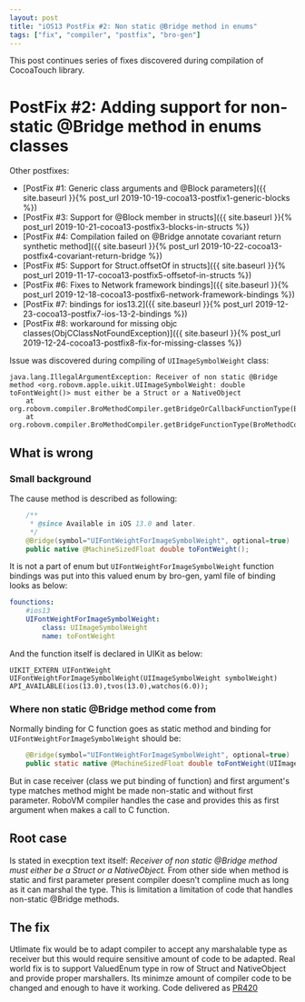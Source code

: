 ```yaml
---
layout: post
title: "iOS13 PostFix #2: Non static @Bridge method in enums"
tags: ["fix", "compiler", "postfix", "bro-gen"]
---
```

This post continues series of fixes discovered during compilation of CocoaTouch library.
# PostFix #2: Adding support for non-static @Bridge method in enums classes

Other postfixes:
* [PostFix #1: Generic class arguments and @Block parameters]({{ site.baseurl }}{% post_url 2019-10-19-cocoa13-postfix1-generic-blocks %})
* [PostFix #3: Support for @Block member in structs]({{ site.baseurl }}{% post_url 2019-10-21-cocoa13-postfix3-blocks-in-structs %})
* [PostFix #4: Compilation failed on @Bridge annotate covariant return synthetic method]({{ site.baseurl }}{% post_url 2019-10-22-cocoa13-postfix4-covariant-return-bridge %})
* [PostFix #5: Support for Struct.offsetOf in structs]({{ site.baseurl }}{% post_url 2019-11-17-cocoa13-postfix5-offsetof-in-structs %})
* [PostFix #6: Fixes to Network framework bindings]({{ site.baseurl }}{% post_url 2019-12-18-cocoa13-postfix6-network-framework-bindings %})
* [PostFix #7: bindings for ios13.2]({{ site.baseurl }}{% post_url 2019-12-23-cocoa13-postfix7-ios-13-2-bindings %})
* [PostFix #8: workaround for missing objc classes(ObjCClassNotFoundException)]({{ site.baseurl }}{% post_url 2019-12-24-cocoa13-postfix8-fix-for-missing-classes %})

Issue was discovered during compiling of `UIImageSymbolWeight` class:
```
java.lang.IllegalArgumentException: Receiver of non static @Bridge method <org.robovm.apple.uikit.UIImageSymbolWeight: double toFontWeight()> must either be a Struct or a NativeObject
	at org.robovm.compiler.BroMethodCompiler.getBridgeOrCallbackFunctionType(BroMethodCompiler.java:554)
	at org.robovm.compiler.BroMethodCompiler.getBridgeFunctionType(BroMethodCompiler.java:526)
```

##  What is wrong
<!-- more -->
### Small background
The cause method is described as following:
```java
    /**
     * @since Available in iOS 13.0 and later.
     */
    @Bridge(symbol="UIFontWeightForImageSymbolWeight", optional=true)
    public native @MachineSizedFloat double toFontWeight();
```

It is not a part of enum but `UIFontWeightForImageSymbolWeight` function bindings was put into this valued enum by bro-gen, yaml file of binding looks as below:
```yaml
founctions:
    #ios13
    UIFontWeightForImageSymbolWeight:
        class: UIImageSymbolWeight
        name: toFontWeight
```

And the function itself is declared in UIKit as below:
```objc
UIKIT_EXTERN UIFontWeight UIFontWeightForImageSymbolWeight(UIImageSymbolWeight symbolWeight) API_AVAILABLE(ios(13.0),tvos(13.0),watchos(6.0));
```

### Where non static @Bridge method come from
Normally binding for C function goes as static method and binding for `UIFontWeightForImageSymbolWeight` should be:
```java
    @Bridge(symbol="UIFontWeightForImageSymbolWeight", optional=true)
    public static native @MachineSizedFloat double toFontWeight(UIImageSymbolWeight symbolWeight);
```

But in case receiver (class we put binding of function) and first argument's type matches method might be made non-static and without first parameter. RoboVM compiler handles the case and provides this as first argument when makes a call to C function.

## Root case
Is stated in execption text itself: *Receiver of non static @Bridge method must either be a Struct or a NativeObject.*
From other side when method is static and first parameter present compiler doesn't compline much as long as it can marshal the type. This is limitation a limitation of code that handles non-static @Bridge methods.

## The fix
Utlimate fix would be to adapt compiler to accept any marshalable type as receiver but this would require sensitive amount of code to be adapted. Real world fix is to support ValuedEnum type in row of Struct and NativeObject and provide proper marshallers. Its minimze amount of compiler code to be changed and enough to have it working.
Code delivered as [PR420](https://github.com/MobiVM/robovm/pull/420)
